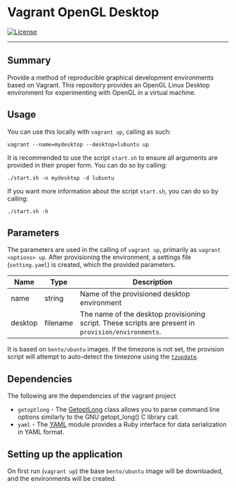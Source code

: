 # Vagrant OpenGL Desktop
[![License][license-badge]][license-link]

---

## Summary

Provide a method of reproducible graphical development environments based on Vagrant.  This repository provides an OpenGL Linux Desktop environment for experimenting with OpenGL in a virtual machine.

## Usage

You can use this locally with `vagrant up`, calling as such:

```
vagrant --name=mydesktop --desktop=lubuntu up
```

It is recommended to use the script `start.sh` to ensure all arguments are provided in their proper form.  You can do so by calling:

```
./start.sh -n mydesktop -d lubuntu
```

If you want more information about the script `start.sh`, you can do so by calling:

```
./start.sh -h
```

## Parameters

The parameters are used in the calling of `vagrant up`, primarily as `vagrant <options> up`.  After provisioning the environment, a settings file (`setting.yaml`) is created, which the provided parameters.

| Name | Type | Description |
| ---  | ---  | ---         |
| name | string | Name of the provisioned desktop environment |
| desktop | filename | The name of the desktop provisioning script.  These scripts are present in `provision/environments`. |

It is based on `bento/ubuntu` images.  If the timezone is not set, the provision script will attempt to auto-detect the timezone using the [`tzupdate`](https://github.com/cdown/tzupdate).

## Dependencies 

The following are the dependencies of the vagrant project

* `getoptlong` - The [GetoptLong](http://ruby-doc.org/stdlib-2.1.0/libdoc/getoptlong/rdoc/GetoptLong.html) class allows you to parse command line options similarly to the GNU getopt_long() C library call.
* `yaml` - The [YAML](https://ruby-doc.org/stdlib-1.9.3/libdoc/yaml/rdoc/YAML.html) module provides a Ruby interface for data serialization in YAML format.

## Setting up the application 

On first run (`vagrant up`) the base `bento/ubuntu` image will be downloaded, and the environments will be created.  

[license-badge]: https://img.shields.io/badge/license-MIT-blue.svg?maxAge=2592000
[license-link]: LICENSE